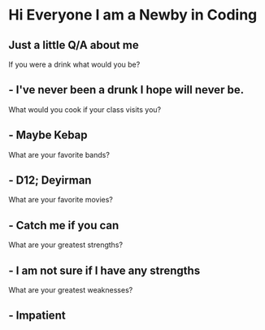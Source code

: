 # Hi Everyone I am a Newby in Coding

## Just a little Q/A about me

If you were a drink what would you be?
## - I've never been a drunk I hope will never be.
What would you cook if your class visits you?
## - Maybe Kebap 
What are your favorite bands?
## - D12; Deyirman
What are your favorite movies?
## - Catch me if you can
What are your greatest strengths?
## - I am not sure if I have any strengths
What are your greatest weaknesses?
## - Impatient
